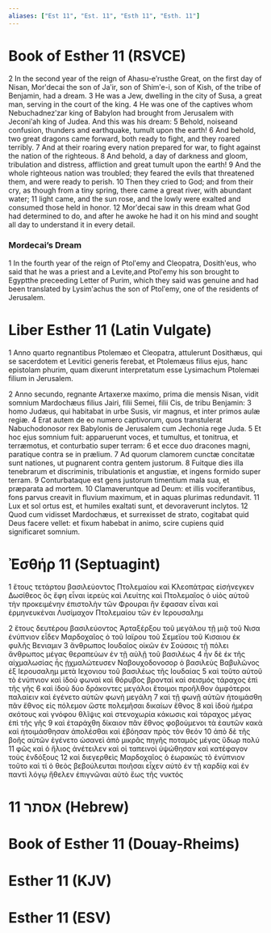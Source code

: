 ```yaml
---
aliases: ["Est 11", "Est. 11", "Esth 11", "Esth. 11"]
---
```



# Book of Esther 11 (RSVCE)

2 In the second year of the reign of Ahasu-eʹrusthe Great, on the first day of Nisan, Morʹdecai the son of Jaʹir, son of Shimʹe-i, son of Kish, of the tribe of Benjamin, had a dream.
3 He was a Jew, dwelling in the city of Susa, a great man, serving in the court of the king.
4 He was one of the captives whom Nebuchadnezʹzar king of Babylon had brought from Jerusalem with Jeconiʹah king of Judea. And this was his dream:
5 Behold, noiseand confusion, thunders and earthquake, tumult upon the earth!
6 And behold, two great dragons came forward, both ready to fight, and they roared terribly.
7 And at their roaring every nation prepared for war, to fight against the nation of the righteous.
8 And behold, a day of darkness and gloom, tribulation and distress, affliction and great tumult upon the earth!
9 And the whole righteous nation was troubled; they feared the evils that threatened them, and were ready to perish.
10 Then they cried to God; and from their cry, as though from a tiny spring, there came a great river, with abundant water;
11 light came, and the sun rose, and the lowly were exalted and consumed those held in honor.
12 Morʹdecai saw in this dream what God had determined to do, and after he awoke he had it on his mind and sought all day to understand it in every detail.
### Mordecai’s Dream
1 In the fourth year of the reign of Ptolʹemy and Cleopatra, Dosithʹeus, who said that he was a priest and a Levite,and Ptolʹemy his son brought to Egyptthe preceeding Letter of Purim, which they said was genuine and had been translated by Lysimʹachus the son of Ptolʹemy, one of the residents of Jerusalem.


# Liber Esther 11 (Latin Vulgate)

1 Anno quarto regnantibus Ptolemæo et Cleopatra, attulerunt Dosithæus, qui se sacerdotem et Levitici generis ferebat, et Ptolemæus filius ejus, hanc epistolam phurim, quam dixerunt interpretatum esse Lysimachum Ptolemæi filium in Jerusalem.

2 Anno secundo, regnante Artaxerxe maximo, prima die mensis Nisan, vidit somnium Mardochæus filius Jairi, filii Semei, filii Cis, de tribu Benjamin:
3 homo Judæus, qui habitabat in urbe Susis, vir magnus, et inter primos aulæ regiæ.
4 Erat autem de eo numero captivorum, quos transtulerat Nabuchodonosor rex Babylonis de Jerusalem cum Jechonia rege Juda.
5 Et hoc ejus somnium fuit: apparuerunt voces, et tumultus, et tonitrua, et terræmotus, et conturbatio super terram:
6 et ecce duo dracones magni, paratique contra se in prælium.
7 Ad quorum clamorem cunctæ concitatæ sunt nationes, ut pugnarent contra gentem justorum.
8 Fuitque dies illa tenebrarum et discriminis, tribulationis et angustiæ, et ingens formido super terram.
9 Conturbataque est gens justorum timentium mala sua, et præparata ad mortem.
10 Clamaveruntque ad Deum: et illis vociferantibus, fons parvus creavit in fluvium maximum, et in aquas plurimas redundavit.
11 Lux et sol ortus est, et humiles exaltati sunt, et devoraverunt inclytos.
12 Quod cum vidisset Mardochæus, et surrexisset de strato, cogitabat quid Deus facere vellet: et fixum habebat in animo, scire cupiens quid significaret somnium.


# Ἐσθήρ 11 (Septuagint)

1 ἔτους τετάρτου βασιλεύοντος Πτολεμαίου καὶ Κλεοπάτρας εἰσήνεγκεν Δωσίθεος ὃς ἔφη εἶναι ἱερεὺς καὶ Λευίτης καὶ Πτολεμαῖος ὁ υἱὸς αὐτοῦ τὴν προκειμένην ἐπιστολὴν τῶν Φρουραι ἣν ἔφασαν εἶναι καὶ ἑρμηνευκέναι Λυσίμαχον Πτολεμαίου τῶν ἐν Ιερουσαλημ

2 ἔτους δευτέρου βασιλεύοντος Ἀρταξέρξου τοῦ μεγάλου τῇ μιᾷ τοῦ Νισα ἐνύπνιον εἶδεν Μαρδοχαῖος ὁ τοῦ Ιαϊρου τοῦ Σεμεϊου τοῦ Κισαιου ἐκ φυλῆς Βενιαμιν
3 ἄνθρωπος Ιουδαῖος οἰκῶν ἐν Σούσοις τῇ πόλει ἄνθρωπος μέγας θεραπεύων ἐν τῇ αὐλῇ τοῦ βασιλέως
4 ἦν δὲ ἐκ τῆς αἰχμαλωσίας ἧς ᾐχμαλώτευσεν Ναβουχοδονοσορ ὁ βασιλεὺς Βαβυλῶνος ἐξ Ιερουσαλημ μετὰ Ιεχονιου τοῦ βασιλέως τῆς Ιουδαίας
5 καὶ τοῦτο αὐτοῦ τὸ ἐνύπνιον καὶ ἰδοὺ φωναὶ καὶ θόρυβος βρονταὶ καὶ σεισμός τάραχος ἐπὶ τῆς γῆς
6 καὶ ἰδοὺ δύο δράκοντες μεγάλοι ἕτοιμοι προῆλθον ἀμφότεροι παλαίειν καὶ ἐγένετο αὐτῶν φωνὴ μεγάλη
7 καὶ τῇ φωνῇ αὐτῶν ἡτοιμάσθη πᾶν ἔθνος εἰς πόλεμον ὥστε πολεμῆσαι δικαίων ἔθνος
8 καὶ ἰδοὺ ἡμέρα σκότους καὶ γνόφου θλῖψις καὶ στενοχωρία κάκωσις καὶ τάραχος μέγας ἐπὶ τῆς γῆς
9 καὶ ἐταράχθη δίκαιον πᾶν ἔθνος φοβούμενοι τὰ ἑαυτῶν κακὰ καὶ ἡτοιμάσθησαν ἀπολέσθαι καὶ ἐβόησαν πρὸς τὸν θεόν
10 ἀπὸ δὲ τῆς βοῆς αὐτῶν ἐγένετο ὡσανεὶ ἀπὸ μικρᾶς πηγῆς ποταμὸς μέγας ὕδωρ πολύ
11 φῶς καὶ ὁ ἥλιος ἀνέτειλεν καὶ οἱ ταπεινοὶ ὑψώθησαν καὶ κατέφαγον τοὺς ἐνδόξους
12 καὶ διεγερθεὶς Μαρδοχαῖος ὁ ἑωρακὼς τὸ ἐνύπνιον τοῦτο καὶ τί ὁ θεὸς βεβούλευται ποιῆσαι εἶχεν αὐτὸ ἐν τῇ καρδίᾳ καὶ ἐν παντὶ λόγῳ ἤθελεν ἐπιγνῶναι αὐτὸ ἕως τῆς νυκτός


# 11 אסתר (Hebrew)


# Book of Esther 11 (Douay-Rheims)


# Esther 11 (KJV)


# Esther 11 (ESV)

